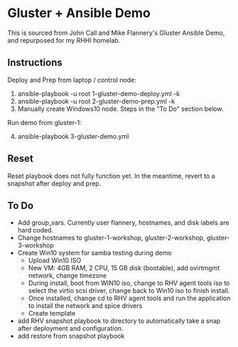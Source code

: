 # Gluster + Ansible Demo

This is sourced from John Call and Mike Flannery's Gluster Ansible Demo, and repurposed for my RHHI homelab.

## Instructions

Deploy and Prep from laptop / control node:

1. ansible-playbook -u root 1-gluster-demo-deploy.yml -k
2. ansible-playbook -u root 2-gluster-demo-prep.yml -k
3. Manually create Windows10 node. Steps in the "To Do" section below.

Run demo from gluster-1:

4. ansible-playbook 3-gluster-demo.yml

## Reset
Reset playbook does not fully function yet. In the meantime, revert to a snapshot after deploy and prep.



## To Do
- Add group_vars. Currently user flannery, hostnames, and disk labels are hard coded.
 - Change hostnames to gluster-1-workshop, gluster-2-workshop, gluster-3-workshop
- Create Win10 system for samba testing during demo
  - Upload Win10 ISO
  - New VM: 4GB RAM, 2 CPU, 15 GB disk (bootable), add ovirtmgmt network, change timezone
  - During install, boot from WIN10 iso, change to RHV agent tools iso to select the virtio scsi driver, change back to Win10 iso to finish install.
  - Once installed, change cd to RHV agent tools and run the application to install the network and spice drivers
  - Create template
- add RHV snapshot playbook to directory to automatically take a snap after deployment and configuration.
- add restore from snapshot playbook
